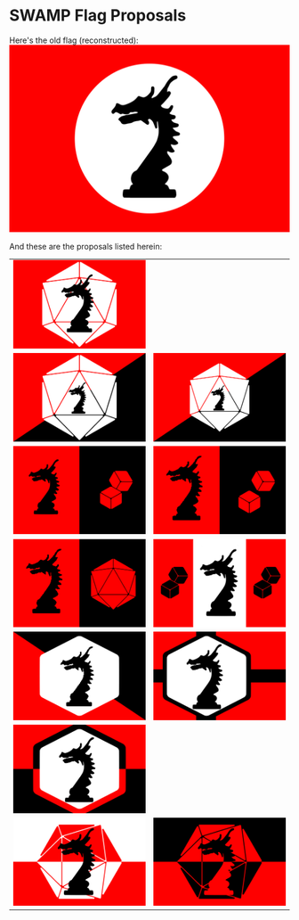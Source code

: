 # SWAMP Flag Proposals

Here's the old flag (reconstructed):
![](flag_0.svg)

And these are the proposals listed herein:

| | |
| - | - |
| ![](flag_1.svg) |  |
| ![](flag_2.0.svg) | ![](flag_2.5.svg) |
| ![](flag_3.0.svg) | ![](flag_3.5.svg) |
| ![](flag_4.svg) | ![](flag_5.svg) |
| ![](flag_6.svg) | ![](flag_7.svg) |
| ![](flag_8.svg) |  |
| ![](flag_9.0.svg) | ![](flag_9.5.svg) |
